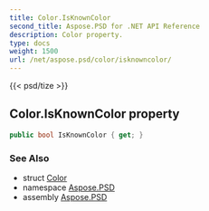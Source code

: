 ```yaml
---
title: Color.IsKnownColor
second_title: Aspose.PSD for .NET API Reference
description: Color property. 
type: docs
weight: 1500
url: /net/aspose.psd/color/isknowncolor/
---
```

{{< psd/tize >}}
## Color.IsKnownColor property

```csharp
public bool IsKnownColor { get; }
```

### See Also

* struct [Color](../)
* namespace [Aspose.PSD](../../color/)
* assembly [Aspose.PSD](../../../)


